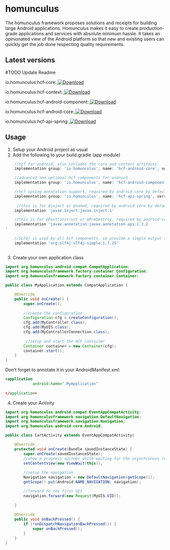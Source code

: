 # homunculus

The homunculus framework proposes solutions and receipts for building large Android applications.
Homunculus makes it easy to create production-grade applications and services with absolute minimum hassle. It takes an opinionated view of the Android platform so that new and existing users can quickly get the job done respecting quality requirements.

## Latest versions
#TODO Update Readme

io.homunculus:hcf-core:[ ![Download](https://api.bintray.com/packages/worldiety/homunculus/hcf-core/images/download.svg) ](https://search.maven.org/artifact/io.homunculus/hcf-core)

io.homunculus:hcf-context:[ ![Download](https://api.bintray.com/packages/worldiety/homunculus/hcf-context/images/download.svg) ](https://search.maven.org/artifact/io.homunculus/hcf-context)

io.homunculus:hcf-android-component:[ ![Download](https://api.bintray.com/packages/worldiety/homunculus/hcf-android-component/images/download.svg) ](https://search.maven.org/artifact/io.homunculus/hcf-android-component)

io.homunculus:hcf-android-core:[ ![Download](https://api.bintray.com/packages/worldiety/homunculus/hcf-android-core/images/download.svg) ](https://search.maven.org/artifact/io.homunculus/hcf-android-core)

io.homunculus:hcf-api-spring:[ ![Download](https://api.bintray.com/packages/worldiety/homunculus/hcf-api-spring/images/download.svg) ](https://search.maven.org/artifact/io.homunculus/hcf-api-spring)

## Usage

1) Setup your Android project as usual
2) Add the following to your build.gradle (app module)

```groovy
    //hcf for android, also includes the core and context artifacts
    implementation group: 'io.homunculus', name: 'hcf-android-core', version: '0.0.+'

    //advanced and optional hcf components for android
    implementation group: 'io.homunculus', name: 'hcf-android-component', version: '0.0.+'

    //hcf spring annotation support, required by android-core by default
    implementation group: 'io.homunculus', name: 'hcf-api-spring', version: '0.0.+'
    
     //this is for @inject or @named, required by android-core by default
    implementation 'javax.inject:javax.inject:1'

    //this is for @PostConstruct or @PreDestroy, required by android-core by default
    implementation 'javax.annotation:javax.annotation-api:1.3.2
'
    
    //SLF4j is used by all hcf components, so provide a simple output to console
    implementation 'org.slf4j:slf4j-simple:1.7.25'
    
```

3) Create your own application class

```java
import org.homunculus.android.compat.CompatApplication;
import org.homunculusframework.factory.container.Configuration;
import org.homunculusframework.factory.container.Container;

public class MyApplication extends CompatApplication {

    @Override
    public void onCreate() {
        super.onCreate();
        
        //create the configuration
        Configuration cfg = createConfiguration();
        cfg.add(MyController.class);
        cfg.add(MyUIS.class);
        cfg.add(MyControllerConnection.class);
        
         //setup and start the HCF container
        Container container = new Container(cfg);
        container.start();
    }
}
```

Don't forget to annotate it in your AndroidManifest.xml:

```xml
<application
            android:name=".MyApplication"
          	
</application>            
```

4) Create your Activity

```java
import org.homunculus.android.compat.EventAppCompatActivity;
import org.homunculusframework.navigation.DefaultNavigation;
import org.homunculusframework.navigation.Navigation;
import org.homunculus.android.core.Android;

public class CartActivity extends EventAppCompatActivity{

    @Override
    protected void onCreate(Bundle savedInstanceState) {
        super.onCreate(savedInstanceState);
        //show a progress spinner while waiting for the asynchronous result
        setContentView(new ViewWait(this));
        
        //setup the navigation
        Navigation navigation = new DefaultNavigation(getScope());
        getScope().put(Android.NAME_NAVIGATION, navigation);

        //forward to the first UIS
        navigation.forward(new Request(MyUIS.UID));
        
    }
    
    @Override
    public void onBackPressed() {
        if (!onDispatchNavigationBackPressed()) {
            super.onBackPressed();
        }
    }
}

```
